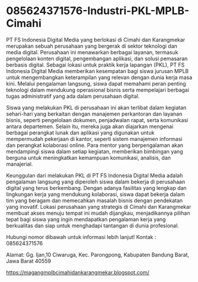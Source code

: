 # 085624371576-Industri-PKL-MPLB-Cimahi
PT FS Indonesia Digital Media yang berlokasi di Cimahi dan Karangmekar merupakan sebuah perusahaan yang bergerak di sektor teknologi dan media digital. Perusahaan ini menawarkan berbagai layanan, termasuk pengelolaan konten digital, pengembangan aplikasi, dan solusi pemasaran berbasis digital. Sebagai lokasi untuk praktik kerja lapangan (PKL), PT FS Indonesia Digital Media memberikan kesempatan bagi siswa jurusan MPLB untuk mengembangkan keterampilan yang relevan dengan dunia kerja masa kini. Melalui pengalaman langsung, siswa dapat memahami peran penting teknologi dalam mendukung operasional bisnis serta mempelajari berbagai tugas administratif yang ada dalam perusahaan digital.

Siswa yang melakukan PKL di perusahaan ini akan terlibat dalam kegiatan sehari-hari yang berkaitan dengan manajemen perkantoran dan layanan bisnis, seperti pengelolaan dokumen, penjadwalan rapat, serta komunikasi antara departemen. Selain itu, mereka juga akan diajarkan mengenai berbagai perangkat lunak dan aplikasi yang digunakan untuk mempermudah pekerjaan di kantor, seperti sistem manajemen informasi dan perangkat kolaborasi online. Para mentor yang berpengalaman akan mendampingi siswa dalam setiap kegiatan, memberikan bimbingan yang berguna untuk meningkatkan kemampuan komunikasi, analisis, dan manajerial.

Keunggulan dari melakukan PKL di PT FS Indonesia Digital Media adalah pengalaman langsung yang diperoleh siswa dalam bekerja di perusahaan digital yang terus berkembang. Dengan adanya fasilitas yang lengkap dan lingkungan kerja yang mendukung kolaborasi, siswa dapat bekerja dalam tim yang beragam dan memecahkan masalah bisnis dengan pendekatan yang inovatif. Lokasi perusahaan yang strategis di Cimahi dan Karangmekar membuat akses menuju tempat ini mudah dijangkau, menjadikannya pilihan tepat bagi siswa yang ingin mendapatkan pengalaman kerja yang berkualitas dan siap untuk menghadapi tantangan di dunia profesional.

Hubungi nomor dibawah untuk informasi lebih lanjut!
Kontak :
085624371576

Alamat:
Gg. Ijan,10 Ciwaruga, Kec. Parongpong, Kabupaten Bandung Barat, Jawa Barat 40559

https://magangmplbcimahidankarangmekar.blogspot.com/
